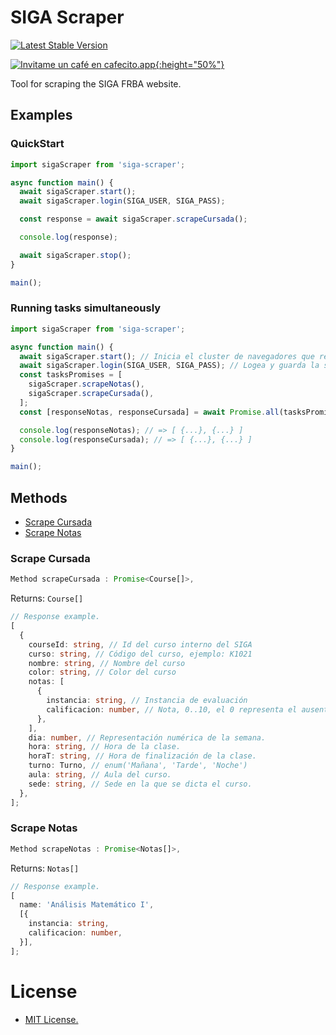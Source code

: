 # SIGA Scraper

[![Latest Stable Version](https://img.shields.io/npm/v/siga-scraper.svg)](https://www.npmjs.com/package/siga-scraper)

[![Invitame un café en cafecito.app](https://cdn.cafecito.app/imgs/buttons/button_5.svg){:height="50%"}](https://cafecito.app/nicomigueles)

Tool for scraping the SIGA FRBA website.

## Examples

### QuickStart

```typescript
import sigaScraper from 'siga-scraper';

async function main() {
  await sigaScraper.start();
  await sigaScraper.login(SIGA_USER, SIGA_PASS);

  const response = await sigaScraper.scrapeCursada();

  console.log(response);

  await sigaScraper.stop();
}

main();
```

### Running tasks simultaneously

```typescript
import sigaScraper from 'siga-scraper';

async function main() {
  await sigaScraper.start(); // Inicia el cluster de navegadores que realizan el scrape.
  await sigaScraper.login(SIGA_USER, SIGA_PASS); // Logea y guarda la session en el cluster.
  const tasksPromises = [
    sigaScraper.scrapeNotas(),
    sigaScraper.scrapeCursada(),
  ];
  const [responseNotas, responseCursada] = await Promise.all(tasksPromises);

  console.log(responseNotas); // => [ {...}, {...} ]
  console.log(responseCursada); // => [ {...}, {...} ]
}

main();
```

## Methods

- [Scrape Cursada](https://github.com/NicoMigueles/siga-scraper#scrape-cursada)
- [Scrape Notas](https://github.com/NicoMigueles/siga-scraper#scrape-notas)

### Scrape Cursada

```typescript
Method scrapeCursada : Promise<Course[]>,
```

Returns:
`Course[]`

```typescript
// Response example.
[
  {
    courseId: string, // Id del curso interno del SIGA
    curso: string, // Código del curso, ejemplo: K1021
    nombre: string, // Nombre del curso
    color: string, // Color del curso
    notas: [
      {
        instancia: string, // Instancia de evaluación
        calificacion: number, // Nota, 0..10, el 0 representa el ausente.
      },
    ],
    dia: number, // Representación numérica de la semana.
    hora: string, // Hora de la clase.
    horaT: string, // Hora de finalización de la clase.
    turno: Turno, // enum('Mañana', 'Tarde', 'Noche')
    aula: string, // Aula del curso.
    sede: string, // Sede en la que se dicta el curso.
  },
];
```

### Scrape Notas

```typescript
Method scrapeNotas : Promise<Notas[]>,
```

Returns:
`Notas[]`

```typescript
// Response example.
[
  name: 'Análisis Matemático I',
  [{
    instancia: string,
    calificacion: number,
  }],
];
```

# License

- [MIT License.](https://github.com/nicomigueles/siga-scraper/blob/master/license)
